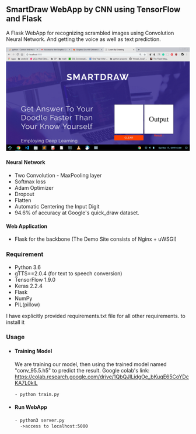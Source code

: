 ﻿## SmartDraw WebApp by CNN using TensorFlow and Flask
A Flask WebApp for recognizing scrambled images using Convolution Neural Network. And getting the voice as well as text prediction.

![gif](./demo_snapshots/snapshots.gif)


#### Neural Network
  
- Two Convolution - MaxPooling layer
- Softmax loss 
- Adam Optimizer
- Dropout
- Flatten
- Automatic Centering the Input Digit
- 94.6% of accuracy at Google's quick_draw dataset.


#### Web Application

- Flask for the backbone (The Demo Site consists of Nginx + uWSGI)

### Requirement
- Python 3.6
- gTTS==2.0.4  (for text to speech conversion)
- TensorFlow 1.9.0
- Keras 2.2.4
- Flask
- NumPy
- PIL(pillow)

I have explicitly provided requirements.txt file for all other requirements.
to install it 
### Usage

- #### Training Model
	We are training our model, then using the trained model named "conv_95.5.h5" to predict the result.
	Google colab's link: https://colab.research.google.com/drive/1QbQJlLidgOe_bKuqE65CoYDcKA7L0klL
  ```
  - python train.py 
   ```
- #### Run WebApp
  ```
  - python3 server.py
    ->access to localhost:5000
  ```
  

